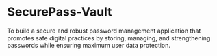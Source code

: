 # SecurePass-Vault
To build a secure and robust password management application that promotes safe digital practices by storing, managing, and strengthening passwords while ensuring maximum user data protection.
